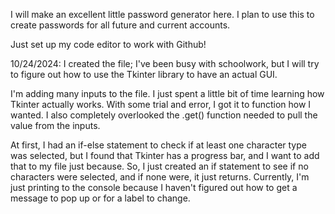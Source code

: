I will make an excellent little password generator here. I plan to use this to create passwords for all future and current accounts.

Just set up my code editor to work with Github!

10/24/2024:
I created the file; I've been busy with schoolwork, but I will try to figure out how to use the Tkinter library to have an actual GUI.

I'm adding many inputs to the file. I just spent a little bit of time learning how Tkinter actually works. With some trial and error, I got it to function how I wanted. 
I also completely overlooked the .get() function needed to pull the value from the inputs.

At first, I had an if-else statement to check if at least one character type was selected, but I found that Tkinter has a progress bar, and I want to add that to my file just because. So, I just created an if statement to see if no characters were selected, and if none were, it just returns.
Currently, I'm just printing to the console because I haven't figured out how to get a message to pop up or for a label to change.

